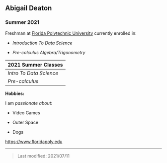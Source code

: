 ## Abigail Deaton

### Summer 2021

Freshman at [Florida Polytechnic University](https://www.floridapoly.edu) currently enrolled in: 

- *Introduction To Data Science*

- *Pre-calculus Algebra/Trigonometry*

|**2021 Summer Classes**|
|-----------------------|
|*Intro To Data Science*|
|*Pre-calculus*         |


**Hobbies:**

I am _passionate about_: 

- Video Games

- Outer Space

- Dogs 

<https://www.floridapoly.edu>

***

> Last modified: 2021/07/11
